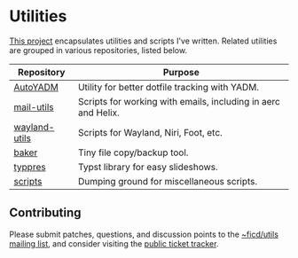 # Utilities

[This project](https://sr.ht/~ficd/utils/) encapsulates utilities and scripts
I've written. Related utilities are grouped in various repositories, listed
below.

| Repository                                             | Purpose                                                       |
| ------------------------------------------------------ | ------------------------------------------------------------- |
| [AutoYADM](https://git.sr.ht/~ficd/autoyadm)           | Utility for better dotfile tracking with YADM.                |
| [mail-utils](https://git.sr.ht/~ficd/mail-utils)       | Scripts for working with emails, including in aerc and Helix. |
| [wayland-utils](https://git.sr.ht/~ficd/wayland-utils) | Scripts for Wayland, Niri, Foot, etc.                         |
| [baker](https://git.sr.ht/~ficd/baker)                 | Tiny file copy/backup tool.                                   |
| [typpres](https://git.sr.ht/~ficd/typpres)             | Typst library for easy slideshows.                            |
| [scripts](https://git.sr.ht/~ficd/scripts)             | Dumping ground for miscellaneous scripts.                     |

## Contributing

Please submit patches, questions, and discussion points to the
[~ficd/utils mailing list](https://lists.sr.ht/~ficd/utils), and consider
visiting the [public ticket tracker](https://todo.sr.ht/~ficd/utils).
